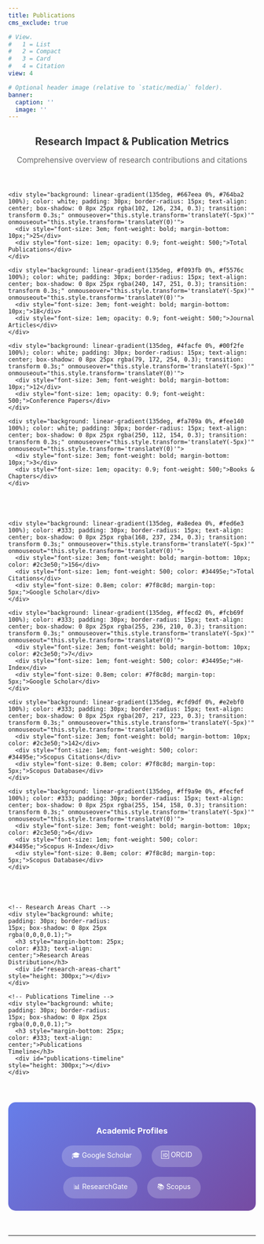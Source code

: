 ```yaml
---
title: Publications
cms_exclude: true

# View.
#   1 = List
#   2 = Compact
#   3 = Card
#   4 = Citation
view: 4

# Optional header image (relative to `static/media/` folder).
banner:
  caption: ''
  image: ''
---
```


<!-- Publication Analytics Dashboard -->
<div class="publication-analytics" style="margin: 30px 0 50px 0;">
  
  <!-- Title Section -->
  <div style="text-align: center; margin-bottom: 40px;">
    <h2 style="color: #333; margin-bottom: 10px;">Research Impact & Publication Metrics</h2>
    <p style="color: #666; font-size: 1.1em;">Comprehensive overview of research contributions and citations</p>
  </div>
  
  <!-- Statistics Cards -->
  <div style="display: grid; grid-template-columns: repeat(auto-fit, minmax(200px, 1fr)); gap: 20px; margin-bottom: 40px;">
    
    <div style="background: linear-gradient(135deg, #667eea 0%, #764ba2 100%); color: white; padding: 30px; border-radius: 15px; text-align: center; box-shadow: 0 8px 25px rgba(102, 126, 234, 0.3); transition: transform 0.3s;" onmouseover="this.style.transform='translateY(-5px)'" onmouseout="this.style.transform='translateY(0)'">
      <div style="font-size: 3em; font-weight: bold; margin-bottom: 10px;">25</div>
      <div style="font-size: 1em; opacity: 0.9; font-weight: 500;">Total Publications</div>
    </div>
    
    <div style="background: linear-gradient(135deg, #f093fb 0%, #f5576c 100%); color: white; padding: 30px; border-radius: 15px; text-align: center; box-shadow: 0 8px 25px rgba(240, 147, 251, 0.3); transition: transform 0.3s;" onmouseover="this.style.transform='translateY(-5px)'" onmouseout="this.style.transform='translateY(0)'">
      <div style="font-size: 3em; font-weight: bold; margin-bottom: 10px;">18</div>
      <div style="font-size: 1em; opacity: 0.9; font-weight: 500;">Journal Articles</div>
    </div>
    
    <div style="background: linear-gradient(135deg, #4facfe 0%, #00f2fe 100%); color: white; padding: 30px; border-radius: 15px; text-align: center; box-shadow: 0 8px 25px rgba(79, 172, 254, 0.3); transition: transform 0.3s;" onmouseover="this.style.transform='translateY(-5px)'" onmouseout="this.style.transform='translateY(0)'">
      <div style="font-size: 3em; font-weight: bold; margin-bottom: 10px;">12</div>
      <div style="font-size: 1em; opacity: 0.9; font-weight: 500;">Conference Papers</div>
    </div>
    
    <div style="background: linear-gradient(135deg, #fa709a 0%, #fee140 100%); color: white; padding: 30px; border-radius: 15px; text-align: center; box-shadow: 0 8px 25px rgba(250, 112, 154, 0.3); transition: transform 0.3s;" onmouseover="this.style.transform='translateY(-5px)'" onmouseout="this.style.transform='translateY(0)'">
      <div style="font-size: 3em; font-weight: bold; margin-bottom: 10px;">3</div>
      <div style="font-size: 1em; opacity: 0.9; font-weight: 500;">Books & Chapters</div>
    </div>
    
  </div>
  
  <!-- Citation Metrics -->
  <div style="display: grid; grid-template-columns: repeat(auto-fit, minmax(200px, 1fr)); gap: 20px; margin-bottom: 40px;">
    
    <div style="background: linear-gradient(135deg, #a8edea 0%, #fed6e3 100%); color: #333; padding: 30px; border-radius: 15px; text-align: center; box-shadow: 0 8px 25px rgba(168, 237, 234, 0.3); transition: transform 0.3s;" onmouseover="this.style.transform='translateY(-5px)'" onmouseout="this.style.transform='translateY(0)'">
      <div style="font-size: 3em; font-weight: bold; margin-bottom: 10px; color: #2c3e50;">156</div>
      <div style="font-size: 1em; font-weight: 500; color: #34495e;">Total Citations</div>
      <div style="font-size: 0.8em; color: #7f8c8d; margin-top: 5px;">Google Scholar</div>
    </div>
    
    <div style="background: linear-gradient(135deg, #ffecd2 0%, #fcb69f 100%); color: #333; padding: 30px; border-radius: 15px; text-align: center; box-shadow: 0 8px 25px rgba(255, 236, 210, 0.3); transition: transform 0.3s;" onmouseover="this.style.transform='translateY(-5px)'" onmouseout="this.style.transform='translateY(0)'">
      <div style="font-size: 3em; font-weight: bold; margin-bottom: 10px; color: #2c3e50;">7</div>
      <div style="font-size: 1em; font-weight: 500; color: #34495e;">H-Index</div>
      <div style="font-size: 0.8em; color: #7f8c8d; margin-top: 5px;">Google Scholar</div>
    </div>
    
    <div style="background: linear-gradient(135deg, #cfd9df 0%, #e2ebf0 100%); color: #333; padding: 30px; border-radius: 15px; text-align: center; box-shadow: 0 8px 25px rgba(207, 217, 223, 0.3); transition: transform 0.3s;" onmouseover="this.style.transform='translateY(-5px)'" onmouseout="this.style.transform='translateY(0)'">
      <div style="font-size: 3em; font-weight: bold; margin-bottom: 10px; color: #2c3e50;">142</div>
      <div style="font-size: 1em; font-weight: 500; color: #34495e;">Scopus Citations</div>
      <div style="font-size: 0.8em; color: #7f8c8d; margin-top: 5px;">Scopus Database</div>
    </div>
    
    <div style="background: linear-gradient(135deg, #ff9a9e 0%, #fecfef 100%); color: #333; padding: 30px; border-radius: 15px; text-align: center; box-shadow: 0 8px 25px rgba(255, 154, 158, 0.3); transition: transform 0.3s;" onmouseover="this.style.transform='translateY(-5px)'" onmouseout="this.style.transform='translateY(0)'">
      <div style="font-size: 3em; font-weight: bold; margin-bottom: 10px; color: #2c3e50;">6</div>
      <div style="font-size: 1em; font-weight: 500; color: #34495e;">Scopus H-Index</div>
      <div style="font-size: 0.8em; color: #7f8c8d; margin-top: 5px;">Scopus Database</div>
    </div>
    
  </div>
  
  <!-- Charts Section -->
  <div style="display: grid; grid-template-columns: 1fr 1fr; gap: 30px; margin-bottom: 40px;">
    
    <!-- Research Areas Chart -->
    <div style="background: white; padding: 30px; border-radius: 15px; box-shadow: 0 8px 25px rgba(0,0,0,0.1);">
      <h3 style="margin-bottom: 25px; color: #333; text-align: center;">Research Areas Distribution</h3>
      <div id="research-areas-chart" style="height: 300px;"></div>
    </div>
    
    <!-- Publications Timeline -->
    <div style="background: white; padding: 30px; border-radius: 15px; box-shadow: 0 8px 25px rgba(0,0,0,0.1);">
      <h3 style="margin-bottom: 25px; color: #333; text-align: center;">Publications Timeline</h3>
      <div id="publications-timeline" style="height: 300px;"></div>
    </div>
    
  </div>
  
  <!-- External Profile Links -->
  <div style="background: linear-gradient(135deg, #667eea 0%, #764ba2 100%); padding: 25px; border-radius: 15px; text-align: center; margin-bottom: 40px;">
    <h3 style="color: white; margin-bottom: 20px;">Academic Profiles</h3>
    <div style="display: flex; justify-content: center; gap: 20px; flex-wrap: wrap;">
      <a href="https://scholar.google.com/citations?user=Q0R3sgIAAAAJ&hl=en" target="_blank" style="color: white; text-decoration: none; padding: 10px 20px; background: rgba(255,255,255,0.2); border-radius: 25px; transition: all 0.3s;" onmouseover="this.style.background='rgba(255,255,255,0.3)'" onmouseout="this.style.background='rgba(255,255,255,0.2)'">
        🎓 Google Scholar
      </a>
      <a href="https://orcid.org/0000-0003-0311-6888" target="_blank" style="color: white; text-decoration: none; padding: 10px 20px; background: rgba(255,255,255,0.2); border-radius: 25px; transition: all 0.3s;" onmouseover="this.style.background='rgba(255,255,255,0.3)'" onmouseout="this.style.background='rgba(255,255,255,0.2)'">
        🆔 ORCID
      </a>
      <a href="https://www.researchgate.net/profile/Mina-Norouzirad" target="_blank" style="color: white; text-decoration: none; padding: 10px 20px; background: rgba(255,255,255,0.2); border-radius: 25px; transition: all 0.3s;" onmouseover="this.style.background='rgba(255,255,255,0.3)'" onmouseout="this.style.background='rgba(255,255,255,0.2)'">
        📊 ResearchGate
      </a>
      <a href="https://www.scopus.com/authid/detail.uri?authorId=53878401000" target="_blank" style="color: white; text-decoration: none; padding: 10px 20px; background: rgba(255,255,255,0.2); border-radius: 25px; transition: all 0.3s;" onmouseover="this.style.background='rgba(255,255,255,0.3)'" onmouseout="this.style.background='rgba(255,255,255,0.2)'">
        📚 Scopus
      </a>
    </div>
  </div>
  
</div>

<!-- Chart.js Library -->
<script src="https://cdn.jsdelivr.net/npm/chart.js"></script>
<script>
  document.addEventListener('DOMContentLoaded', function() {
    
    // Research Areas Doughnut Chart
    const ctx1 = document.createElement('canvas');
    document.getElementById('research-areas-chart').appendChild(ctx1);
    
    new Chart(ctx1, {
      type: 'doughnut',
      data: {
        labels: [
          'Shrinkage Estimation', 
          'Robust Regression', 
          'Machine Learning',
          'High-dimensional Analysis',
          'Bayesian Statistics',
          'Computational Statistics'
        ],
        datasets: [{
          data: [25, 20, 20, 15, 12, 8],
          backgroundColor: [
            '#667eea',
            '#f093fb', 
            '#4facfe',
            '#fa709a',
            '#a8edea',
            '#ffecd2'
          ],
          borderWidth: 0,
          hoverOffset: 10
        }]
      },
      options: {
        responsive: true,
        maintainAspectRatio: false,
        plugins: {
          legend: {
            position: 'bottom',
            labels: {
              padding: 15,
              font: { size: 12 }
            }
          }
        }
      }
    });
    
    // Publications Timeline Line Chart
    const ctx2 = document.createElement('canvas');
    document.getElementById('publications-timeline').appendChild(ctx2);
    
    new Chart(ctx2, {
      type: 'line',
      data: {
        labels: ['2018', '2019', '2020', '2021', '2022', '2023', '2024'],
        datasets: [
          {
            label: 'Journal Articles',
            data: [2, 3, 2, 4, 3, 3, 1],
            borderColor: '#667eea',
            backgroundColor: 'rgba(102, 126, 234, 0.1)',
            tension: 0.4,
            fill: true
          },
          {
            label: 'Conference Papers',
            data: [1, 2, 1, 3, 2, 2, 1],
            borderColor: '#f093fb',
            backgroundColor: 'rgba(240, 147, 251, 0.1)',
            tension: 0.4,
            fill: true
          }
        ]
      },
      options: {
        responsive: true,
        maintainAspectRatio: false,
        interaction: {
          intersect: false,
          mode: 'index'
        },
        scales: {
          y: {
            beginAtZero: true,
            ticks: { stepSize: 1 }
          }
        },
        plugins: {
          legend: {
            position: 'top',
            labels: { padding: 20 }
          }
        }
      }
    });
    
  });
</script>

---

<!-- The publications list will automatically appear below this content -->
